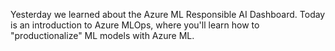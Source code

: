 Yesterday we learned about the Azure ML Responsible AI Dashboard. Today is an introduction to Azure MLOps, where you'll learn how to "productionalize" ML models with Azure ML.